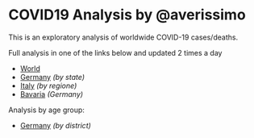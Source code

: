 COVID19 Analysis by @averissimo
================

This is an exploratory analysis of worldwide COVID-19 cases/deaths.

Full analysis in one of the links below and updated 2 times a day

  - [World](https://averissimo.github.io/covid19-analysis/)
  - [Germany](https://averissimo.github.io/covid19-analysis/germany.html)
    *(by state)*
  - [Italy](https://averissimo.github.io/covid19-analysis/italy.html)
    *(by regione)*
  - [Bavaria](https://averissimo.github.io/covid19-analysis/bayer.html)
    *(Germany)*

Analysis by age group:

  - [Germany](https://averissimo.github.io/covid19.de.data/) *(by
    district)*
